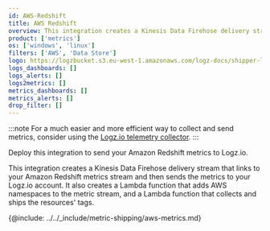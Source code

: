 ```yaml
---
id: AWS-Redshift
title: AWS Redshift
overview: This integration creates a Kinesis Data Firehose delivery stream that links to your Amazon Redshift metrics stream and then sends the metrics to your Logz.io account. It also creates a Lambda function that adds AWS namespaces to the metric stream, and a Lambda function that collects and ships the resources' tags.
product: ['metrics']
os: ['windows', 'linux']
filters: ['AWS', 'Data Store']
logo: https://logzbucket.s3.eu-west-1.amazonaws.com/logz-docs/shipper-logos/Amazon-Redshift.svg
logs_dashboards: []
logs_alerts: []
logs2metrics: []
metrics_dashboards: []
metrics_alerts: []
drop_filter: []
---
```




:::note
For a much easier and more efficient way to collect and send metrics, consider using the [Logz.io telemetry collector](https://app.logz.io/#/dashboard/integrations/collectors?tags=Quick%20Setup).
:::
 



Deploy this integration to send your Amazon Redshift metrics to Logz.io.

This integration creates a Kinesis Data Firehose delivery stream that links to your Amazon Redshift metrics stream and then sends the metrics to your Logz.io account. It also creates a Lambda function that adds AWS namespaces to the metric stream, and a Lambda function that collects and ships the resources' tags.


{@include: ../../_include/metric-shipping/aws-metrics.md}

